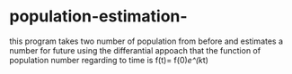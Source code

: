 # population-estimation-
this program takes two number of population from before and estimates a number for future using the differantial appoach that the function of population number regarding to time is f(t)= f(0)*e^(k*t)
